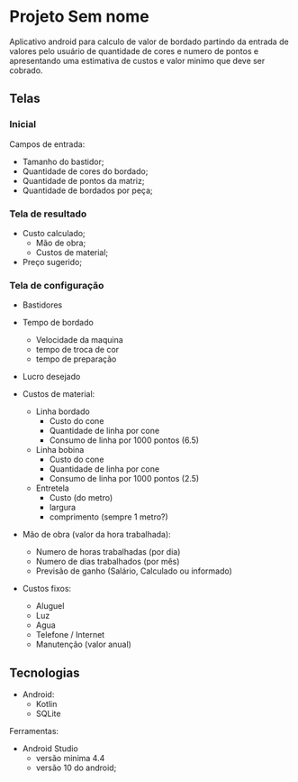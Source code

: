 # Projeto Sem nome

Aplicativo android para calculo de valor de bordado partindo da entrada de valores pelo usuário de quantidade de cores e numero de pontos e apresentando uma estimativa de custos e valor minimo que deve ser cobrado.

## Telas

### Inicial

Campos de entrada:

- Tamanho do bastidor;
- Quantidade de cores do bordado;
- Quantidade de pontos da matriz;
- Quantidade de bordados por peça;

### Tela de resultado

- Custo calculado;
  - Mão de obra;
  - Custos de material;
- Preço sugerido;

### Tela de configuração

- Bastidores

- Tempo de bordado
  - Velocidade da maquina
  - tempo de troca de cor
  - tempo de preparação

- Lucro desejado

- Custos de material:
  - Linha bordado
    - Custo do cone
    - Quantidade de linha por cone
    - Consumo de linha por 1000 pontos (6.5)
  - Linha bobina
    - Custo do cone
    - Quantidade de linha por cone
    - Consumo de linha por 1000 pontos (2.5)
  - Entretela
    - Custo (do metro)
    - largura
    - comprimento (sempre 1 metro?)

- Mão de obra (valor da hora trabalhada):
  - Numero de horas trabalhadas (por dia)
  - Numero de dias trabalhados (por mês)
  - Previsão de ganho (Salário, Calculado ou informado)

- Custos fixos:
  - Aluguel
  - Luz
  - Agua
  - Telefone / Internet
  - Manutenção (valor anual)

## Tecnologias

- Android:
  - Kotlin
  - SQLite

Ferramentas:

- Android Studio
  - versão minima 4.4
  - versão 10 do android;
